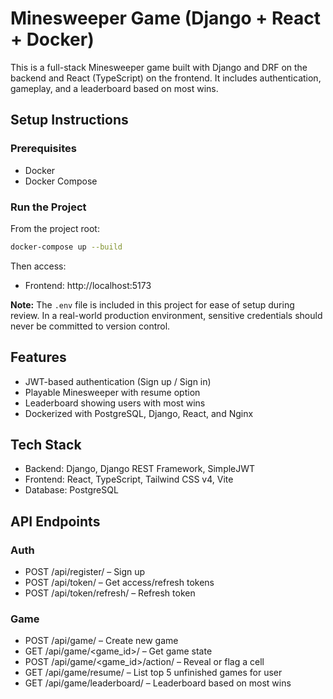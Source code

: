 # Minesweeper Game (Django + React + Docker)

This is a full-stack Minesweeper game built with Django and DRF on the backend and React (TypeScript) on the frontend. It includes authentication, gameplay, and a leaderboard based on most wins.

## Setup Instructions
### Prerequisites
- Docker
- Docker Compose

### Run the Project
From the project root:

```bash
docker-compose up --build
```

Then access:
- Frontend: http://localhost:5173

**Note:** The `.env` file is included in this project for ease of setup during review. In a real-world production environment, sensitive credentials should never be committed to version control.

## Features
- JWT-based authentication (Sign up / Sign in)
- Playable Minesweeper with resume option
- Leaderboard showing users with most wins
- Dockerized with PostgreSQL, Django, React, and Nginx

## Tech Stack
- Backend: Django, Django REST Framework, SimpleJWT
- Frontend: React, TypeScript, Tailwind CSS v4, Vite
- Database: PostgreSQL

## API Endpoints

### Auth
- POST /api/register/ – Sign up
- POST /api/token/ – Get access/refresh tokens
- POST /api/token/refresh/ – Refresh token

### Game
- POST /api/game/ – Create new game
- GET /api/game/<game_id>/ – Get game state
- POST /api/game/<game_id>/action/ – Reveal or flag a cell
- GET /api/game/resume/ – List top 5 unfinished games for user
- GET /api/game/leaderboard/ – Leaderboard based on most wins

